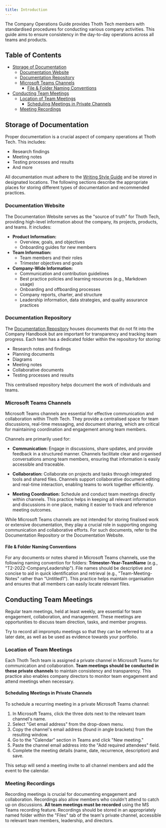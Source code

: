 ```yaml
---
title: Introduction
---
```


The Company Operations Guide provides Thoth Tech members with standardised procedures for conducting
various company activities. This guide aims to ensure consistency in the day-to-day operations
across all teams and products.

## Table of Contents

- [Storage of Documentation](#storage-of-documentation)
  - [Documentation Website](#documentation-website)
  - [Documentation Repository](#documentation-repository)
  - [Microsoft Teams Channels](#microsoft-teams-channels)
    - [File & Folder Naming Conventions](#file--folder-naming-conventions)
- [Conducting Team Meetings](#conducting-team-meetings)
  - [Location of Team Meetings](#location-of-team-meetings)
    - [Scheduling Meetings in Private Channels](#scheduling-meetings-in-private-channels)
  - [Meeting Recordings](#meeting-recordings)

## Storage of Documentation

Proper documentation is a crucial aspect of company operations at Thoth Tech. This includes:

- Research findings
- Meeting notes
- Testing processes and results
- And more

All documentation must adhere to the
[Writing Style Guide](https://github.com/thoth-tech/handbook/blob/main/docs/processes/documentation/writing-style-guide.md)
and be stored in designated locations. The following sections describe the appropriate places for
storing different types of documentation and recommended practices.

### Documentation Website

The Documentation Website serves as the "source of truth" for Thoth Tech, providing high-level
information about the company, its projects, products, and teams. It includes:

- **Product Information:**
  - Overview, goals, and objectives
  - Onboarding guides for new members
- **Team Information:**
  - Team members and their roles
  - Trimester objectives and goals
- **Company-Wide Information:**
  - Communication and contribution guidelines
  - Best practice policies and learning resources (e.g., Markdown usage)
  - Onboarding and offboarding processes
  - Company reports, charter, and structure
  - Leadership information, data strategies, and quality assurance practices

### Documentation Repository

The [Documentation Repository](https://github.com/thoth-tech/documentation) houses documents that do
not fit into the Company Handbook but are important for transparency and tracking team progress.
Each team has a dedicated folder within the repository for storing:

- Research notes and findings
- Planning documents
- Diagrams
- Meeting notes
- Collaborative documents
- Testing processes and results

This centralised repository helps document the work of individuals and teams.

### Microsoft Teams Channels

Microsoft Teams channels are essential for effective communication and collaboration within Thoth
Tech. They provide a centralised space for team discussions, real-time messaging, and document
sharing, which are critical for maintaining coordination and engagement among team members.

Channels are primarily used for:

- **Communication:** Engage in discussions, share updates, and provide feedback in a structured
  manner. Channels facilitate clear and organised conversations among team members, ensuring that
  information is easily accessible and traceable.
- **Collaboration:** Collaborate on projects and tasks through integrated tools and shared files.
  Channels support collaborative document editing and real-time interaction, enabling teams to work
  together efficiently.

- **Meeting Coordination:** Schedule and conduct team meetings directly within channels. This
  practice helps in keeping all relevant information and discussions in one place, making it easier
  to track and reference meeting outcomes.

While Microsoft Teams channels are not intended for storing finalised work or extensive
documentation, they play a crucial role in supporting ongoing communication and collaborative
efforts. For such documents, refer to the Documentation Repository or the Documentation Website.

#### File & Folder Naming Conventions

For any documents or notes shared in Microsoft Teams channels, use the following naming convention
for folders: **Trimester-Year-TeamName** (e.g., "T2-2022-CompanyLeadership"). File names should be
descriptive and concise to aid in quick identification and retrieval (e.g., "Team-Meeting-Notes"
rather than "Untitled1"). This practice helps maintain organisation and ensures that all members can
easily locate relevant files.

## Conducting Team Meetings

Regular team meetings, held at least weekly, are essential for team engagement, collaboration, and
management. These meetings are opportunities to discuss team direction, tasks, and member progress.

Try to record all impromptu meetings so that they can be referred to at a later date, as well as be
used as evidence towards your portfolio.

### Location of Team Meetings

Each Thoth Tech team is assigned a private channel in Microsoft Teams for communication and
collaboration. **Team meetings should be conducted in these private channels** to maintain
consistency and transparency. This practice also enables company directors to monitor team
engagement and attend meetings when necessary.

#### Scheduling Meetings in Private Channels

To schedule a recurring meeting in a private Microsoft Teams channel:

1. In Microsoft Teams, click the three dots next to the relevant team channel's name.
2. Select "Get email address" from the drop-down menu.
3. Copy the channel's email address (found in angle brackets) from the resulting window.
4. Go to the "Calendar" section in Teams and click "New meeting."
5. Paste the channel email address into the "Add required attendees" field.
6. Complete the meeting details (name, date, recurrence, description) and save.

This setup will send a meeting invite to all channel members and add the event to the calendar.

### Meeting Recordings

Recording meetings is crucial for documenting engagement and collaboration. Recordings also allow
members who couldn't attend to catch up on discussions. **All team meetings must be recorded** using
the MS Teams recording feature. Recordings should be stored in an appropriately named folder within
the "Files" tab of the team's private channel, accessible to relevant team members, leadership, and
directors.
